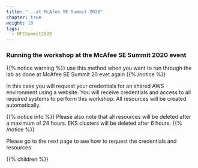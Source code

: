 ```yaml
---
title: "...at McAfee SE Summit 2020"
chapter: true
weight: 10
tags:
  - MFESummit2020
---
```


### Running the workshop at the McAfee SE Summit 2020 event

{{% notice warning %}}
use this method when you want to run through the lab as done at McAfee SE Summit 20 evet again
{{% /notice %}}

In this case you will request your credentials for an shared AWS environment using a website. You will receive credentials and access to all required systems to perform this workshop.
All resources will be created automatically.

{{% notice info %}}
Please also note that all resources will be deleted after a maximum of 24 hours. EKS clusters will be deleted after 6 hours.
{{% /notice %}}

Please go to the next page to see how to request the credentials and resources

{{% children %}}
